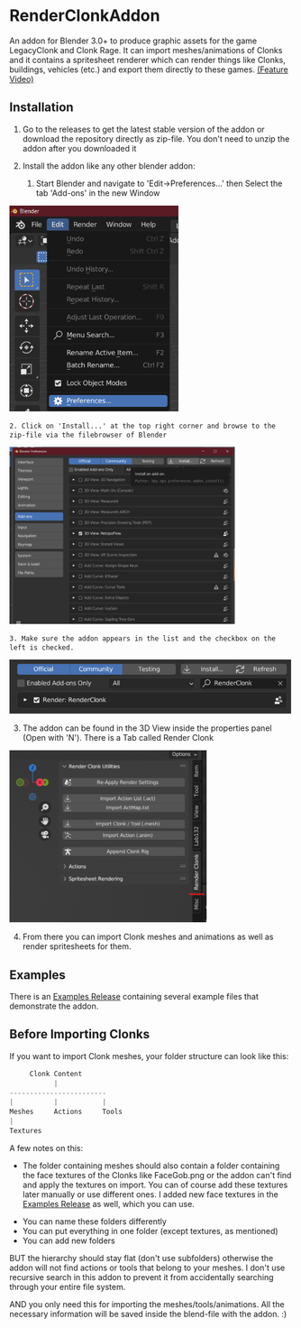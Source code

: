 # RenderClonkAddon
An addon for Blender 3.0+ to produce graphic assets for the game LegacyClonk and Clonk Rage. 
It can import meshes/animations of Clonks and it contains a spritesheet renderer which can render things like Clonks, buildings, vehicles (etc.) and export them directly to these games. [(Feature Video)](https://www.youtube.com/watch?v=XdD8F05txps&ab_channel=robinhohni)

## Installation
1. Go to the releases to get the latest stable version of the addon
or download the repository directly as zip-file. You don't need to unzip the addon after you downloaded it
2. Install the addon like any other blender addon:

	1. Start Blender and navigate to 'Edit->Preferences...' then Select the tab 'Add-ons' in the new Window
<img src="https://github.com/RoboClonk/RenderClonkAddon/blob/main/TutorialPictures/Preferences.png" width="300">

	2. Click on 'Install...' at the top right corner and browse to the zip-file via the filebrowser of Blender
<img src="https://github.com/RoboClonk/RenderClonkAddon/blob/main/TutorialPictures/AddonList.png" width="400">

	3. Make sure the addon appears in the list and the checkbox on the left is checked.
<img src="https://github.com/RoboClonk/RenderClonkAddon/blob/main/TutorialPictures/RenderClonkEnabled.png" width="500">

3. The addon can be found in the 3D View inside the properties panel (Open with 'N'). There is a Tab called Render Clonk
<img src="https://github.com/RoboClonk/RenderClonkAddon/blob/main/TutorialPictures/AddonTab.png" width="350">

4. From there you can import Clonk meshes and animations as well as render spritesheets for them.


## Examples

There is an [Examples Release](https://github.com/RoboClonk/RenderClonkAddon/releases/tag/Example) containing several example files that demonstrate the addon.



## Before Importing Clonks

If you want to import Clonk meshes, your folder structure can look like this: 

```python
     Clonk Content
           |
------------------------
|          |           |
Meshes     Actions     Tools
|
Textures
```

A few notes on this:
- The folder containing meshes should also contain a folder containing the face textures of the Clonks like FaceGob.png or the addon can't find and apply the textures on import. You can of course add these textures later manually or use different ones. I added new face textures in the [Examples Release](https://github.com/RoboClonk/RenderClonkAddon/releases/tag/Example) as well, which you can use.

* You can name these folders differently
* You can put everything in one folder (except textures, as mentioned) 
* You can add new folders

BUT the hierarchy should stay flat (don't use subfolders) otherwise the addon will not find actions or tools that belong to your meshes. I don't use recursive search in this addon to prevent it from accidentally searching through your entire file system.

AND you only need this for importing the meshes/tools/animations. All the necessary information will be saved inside the blend-file with the addon. :)





